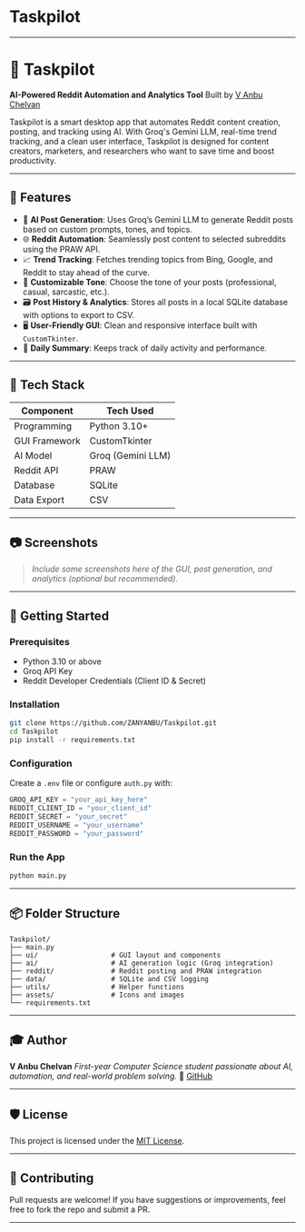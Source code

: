 # Taskpilot


---

# 🚀 Taskpilot

**AI-Powered Reddit Automation and Analytics Tool**
Built by [V Anbu Chelvan](https://github.com/ZANYANBU)

Taskpilot is a smart desktop app that automates Reddit content creation, posting, and tracking using AI. With Groq's Gemini LLM, real-time trend tracking, and a clean user interface, Taskpilot is designed for content creators, marketers, and researchers who want to save time and boost productivity.

---

## 🌟 Features

* 🤖 **AI Post Generation**: Uses Groq’s Gemini LLM to generate Reddit posts based on custom prompts, tones, and topics.
* 🌐 **Reddit Automation**: Seamlessly post content to selected subreddits using the PRAW API.
* 📈 **Trend Tracking**: Fetches trending topics from Bing, Google, and Reddit to stay ahead of the curve.
* 🧠 **Customizable Tone**: Choose the tone of your posts (professional, casual, sarcastic, etc.).
* 🗃 **Post History & Analytics**: Stores all posts in a local SQLite database with options to export to CSV.
* 🖥 **User-Friendly GUI**: Clean and responsive interface built with `CustomTkinter`.
* 📝 **Daily Summary**: Keeps track of daily activity and performance.

---

## 🔧 Tech Stack

| Component     | Tech Used         |
| ------------- | ----------------- |
| Programming   | Python 3.10+      |
| GUI Framework | CustomTkinter     |
| AI Model      | Groq (Gemini LLM) |
| Reddit API    | PRAW              |
| Database      | SQLite            |
| Data Export   | CSV               |

---

## 📷 Screenshots

> *Include some screenshots here of the GUI, post generation, and analytics (optional but recommended).*

---

## 🚀 Getting Started

### Prerequisites

* Python 3.10 or above
* Groq API Key
* Reddit Developer Credentials (Client ID & Secret)

### Installation

```bash
git clone https://github.com/ZANYANBU/Taskpilot.git
cd Taskpilot
pip install -r requirements.txt
```

### Configuration

Create a `.env` file or configure `auth.py` with:

```python
GROQ_API_KEY = "your_api_key_here"
REDDIT_CLIENT_ID = "your_client_id"
REDDIT_SECRET = "your_secret"
REDDIT_USERNAME = "your_username"
REDDIT_PASSWORD = "your_password"
```

### Run the App

```bash
python main.py
```

---

## 📦 Folder Structure

```
Taskpilot/
├── main.py
├── ui/                  # GUI layout and components
├── ai/                  # AI generation logic (Groq integration)
├── reddit/              # Reddit posting and PRAW integration
├── data/                # SQLite and CSV logging
├── utils/               # Helper functions
├── assets/              # Icons and images
└── requirements.txt
```

---

## 🎓 Author

**V Anbu Chelvan**
*First-year Computer Science student passionate about AI, automation, and real-world problem solving.*
🔗 [GitHub](https://github.com/ZANYANBU)

---

## 🛡️ License

This project is licensed under the [MIT License](LICENSE).

---

## 🙌 Contributing

Pull requests are welcome! If you have suggestions or improvements, feel free to fork the repo and submit a PR.

---

